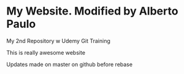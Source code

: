 # My Website. Modified by Alberto Paulo

My 2nd Repository w Udemy Git Training

This is really awesome website

Updates made on master on github before rebase

